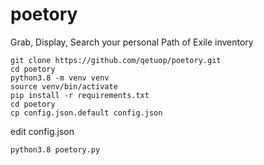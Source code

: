 # poetory
Grab, Display, Search your personal Path of Exile inventory

```
git clone https://github.com/qetuop/poetory.git
cd poetory
python3.8 -m venv venv
source venv/bin/activate
pip install -r requirements.txt
cd poetory
cp config.json.default config.json
```

edit config.json

```python3.8 poetory.py``` 

